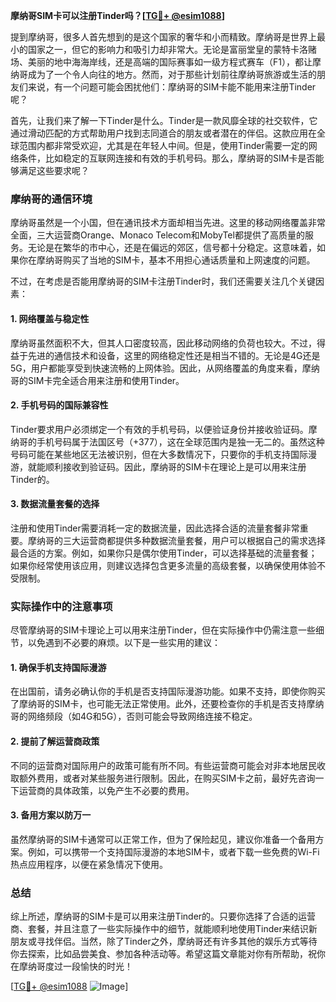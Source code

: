 **摩纳哥SIM卡可以注册Tinder吗？[[TG💪+ @esim1088](https://t.me/s/esim1088)]**

提到摩纳哥，很多人首先想到的是这个国家的奢华和小而精致。摩纳哥是世界上最小的国家之一，但它的影响力和吸引力却非常大。无论是富丽堂皇的蒙特卡洛赌场、美丽的地中海海岸线，还是高端的国际赛事如一级方程式赛车（F1），都让摩纳哥成为了一个令人向往的地方。然而，对于那些计划前往摩纳哥旅游或生活的朋友们来说，有一个问题可能会困扰他们：摩纳哥的SIM卡能不能用来注册Tinder呢？

首先，让我们来了解一下Tinder是什么。Tinder是一款风靡全球的社交软件，它通过滑动匹配的方式帮助用户找到志同道合的朋友或者潜在的伴侣。这款应用在全球范围内都非常受欢迎，尤其是在年轻人中间。但是，使用Tinder需要一定的网络条件，比如稳定的互联网连接和有效的手机号码。那么，摩纳哥的SIM卡是否能够满足这些要求呢？

### 摩纳哥的通信环境

摩纳哥虽然是一个小国，但在通讯技术方面却相当先进。这里的移动网络覆盖非常全面，三大运营商Orange、Monaco Telecom和MobyTel都提供了高质量的服务。无论是在繁华的市中心，还是在偏远的郊区，信号都十分稳定。这意味着，如果你在摩纳哥购买了当地的SIM卡，基本不用担心通话质量和上网速度的问题。

不过，在考虑是否能用摩纳哥的SIM卡注册Tinder时，我们还需要关注几个关键因素：

#### 1. **网络覆盖与稳定性**
摩纳哥虽然面积不大，但其人口密度较高，因此移动网络的负荷也较大。不过，得益于先进的通信技术和设备，这里的网络稳定性还是相当不错的。无论是4G还是5G，用户都能享受到快速流畅的上网体验。因此，从网络覆盖的角度来看，摩纳哥的SIM卡完全适合用来注册和使用Tinder。

#### 2. **手机号码的国际兼容性**
Tinder要求用户必须绑定一个有效的手机号码，以便验证身份并接收验证码。摩纳哥的手机号码属于法国区号（+377），这在全球范围内是独一无二的。虽然这种号码可能在某些地区无法被识别，但在大多数情况下，只要你的手机支持国际漫游，就能顺利接收到验证码。因此，摩纳哥的SIM卡在理论上是可以用来注册Tinder的。

#### 3. **数据流量套餐的选择**
注册和使用Tinder需要消耗一定的数据流量，因此选择合适的流量套餐非常重要。摩纳哥的三大运营商都提供多种数据流量套餐，用户可以根据自己的需求选择最合适的方案。例如，如果你只是偶尔使用Tinder，可以选择基础的流量套餐；如果你经常使用该应用，则建议选择包含更多流量的高级套餐，以确保使用体验不受限制。

### 实际操作中的注意事项

尽管摩纳哥的SIM卡理论上可以用来注册Tinder，但在实际操作中仍需注意一些细节，以免遇到不必要的麻烦。以下是一些实用的建议：

#### 1. **确保手机支持国际漫游**
在出国前，请务必确认你的手机是否支持国际漫游功能。如果不支持，即使你购买了摩纳哥的SIM卡，也可能无法正常使用。此外，还要检查你的手机是否支持摩纳哥的网络频段（如4G和5G），否则可能会导致网络连接不稳定。

#### 2. **提前了解运营商政策**
不同的运营商对国际用户的政策可能有所不同。有些运营商可能会对非本地居民收取额外费用，或者对某些服务进行限制。因此，在购买SIM卡之前，最好先咨询一下运营商的具体政策，以免产生不必要的费用。

#### 3. **备用方案以防万一**
虽然摩纳哥的SIM卡通常可以正常工作，但为了保险起见，建议你准备一个备用方案。例如，可以携带一个支持国际漫游的本地SIM卡，或者下载一些免费的Wi-Fi热点应用程序，以便在紧急情况下使用。

### 总结

综上所述，摩纳哥的SIM卡是可以用来注册Tinder的。只要你选择了合适的运营商、套餐，并且注意了一些实际操作中的细节，就能顺利地使用Tinder来结识新朋友或寻找伴侣。当然，除了Tinder之外，摩纳哥还有许多其他的娱乐方式等待你去探索，比如品尝美食、参加各种活动等。希望这篇文章能对你有所帮助，祝你在摩纳哥度过一段愉快的时光！

[[TG💪+ @esim1088](https://t.me/s/esim1088) ![Image](https://i.postimg.cc/4NQfJmqS/Snipaste-2025-05-13-00-14-12.png)]